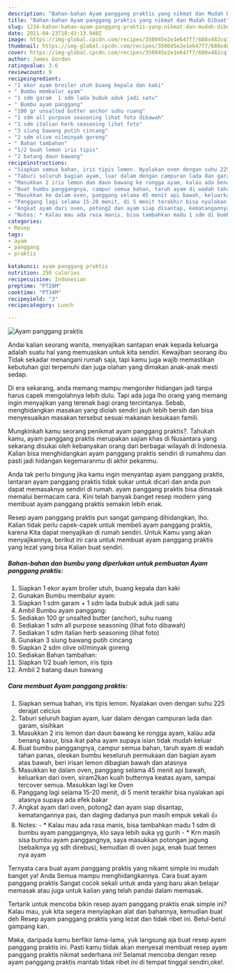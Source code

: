 ```yaml
---
description: "Bahan-bahan Ayam panggang praktis yang nikmat dan Mudah Dibuat"
title: "Bahan-bahan Ayam panggang praktis yang nikmat dan Mudah Dibuat"
slug: 1234-bahan-bahan-ayam-panggang-praktis-yang-nikmat-dan-mudah-dibuat
date: 2021-04-23T18:43:13.940Z
image: https://img-global.cpcdn.com/recipes/350045e2e1e647f7/680x482cq70/ayam-panggang-praktis-foto-resep-utama.jpg
thumbnail: https://img-global.cpcdn.com/recipes/350045e2e1e647f7/680x482cq70/ayam-panggang-praktis-foto-resep-utama.jpg
cover: https://img-global.cpcdn.com/recipes/350045e2e1e647f7/680x482cq70/ayam-panggang-praktis-foto-resep-utama.jpg
author: James Gordon
ratingvalue: 3.6
reviewcount: 9
recipeingredient:
- "1 ekor ayam broiler utuh buang kepala dan kaki"
- " Bumbu membalur ayam"
- "1 sdm garam  1 sdm lada bubuk aduk jadi satu"
- " Bumbu ayam panggang"
- "100 gr unsalted butter anchor suhu ruang"
- "1 sdm all purpose seasoning lihat foto dibawah"
- "1 sdm italian herb seasoning lihat foto"
- "3 siung bawang putih cincang"
- "2 sdm olive oilminyak goreng"
- " Bahan tambahan"
- "1/2 buah lemon iris tipis"
- "2 batang daun bawang"
recipeinstructions:
- "Siapkan semua bahan, iris tipis lemon. Nyalakan oven dengan suhu 225 derajat celcius"
- "Taburi seluruh bagian ayam, luar dalam dengan campuran lada dan garam, sisihkan"
- "Masukkan 2 iris lemon dan daun bawang ke rongga ayam, kalau ada benang kasur, bisa ikat paha ayam supaya isian tidak mudah keluar"
- "Buat bumbu panggangnya, campur semua bahan, taruh ayam di wadah tahan panas, oleskan bumbu keseluruh permukaan dan bagian ayam atas bawah, beri irisan lemon dibagian bawah dan atasnya"
- "Masukkan ke dalam oven, panggang selama 45 menit api bawah, keluarkan dari oven, siram2kan kuah butternya keatas ayam, sampai tercover semua. Masukkan lagi ke Oven"
- "Panggang lagi selama 15-20 menit, di 5 menit terakhir bisa nyalakan api atasnya supaya ada efek bakar"
- "Angkat ayam dari oven, potong2 dan ayam siap disantap, kematangannya pas, dan daging dadanya pun masih empuk sekali 👍"
- "Notes: * Kalau mau ada rasa manis, bisa tambahkan madu 1 sdm di bumbu ayam panggangnya, klo saya lebih suka yg gurih * Krn masih sisa bumbu ayam panggangnya, saya masukkan potongan jagung (sebaiknya yg sdh direbus), kemudian di oven juga, enak buat temen nya ayam"
categories:
- Resep
tags:
- ayam
- panggang
- praktis

katakunci: ayam panggang praktis 
nutrition: 250 calories
recipecuisine: Indonesian
preptime: "PT28M"
cooktime: "PT34M"
recipeyield: "3"
recipecategory: Lunch

---
```



![Ayam panggang praktis](https://img-global.cpcdn.com/recipes/350045e2e1e647f7/680x482cq70/ayam-panggang-praktis-foto-resep-utama.jpg)

Andai kalian seorang wanita, menyajikan santapan enak kepada keluarga adalah suatu hal yang memuaskan untuk kita sendiri. Kewajiban seorang ibu Tidak sekadar menangani rumah saja, tapi kamu juga wajib memastikan kebutuhan gizi terpenuhi dan juga olahan yang dimakan anak-anak mesti sedap.

Di era  sekarang, anda memang mampu mengorder hidangan jadi tanpa harus capek mengolahnya lebih dulu. Tapi ada juga lho orang yang memang ingin menyajikan yang terenak bagi orang tercintanya. Sebab, menghidangkan masakan yang diolah sendiri jauh lebih bersih dan bisa menyesuaikan masakan tersebut sesuai makanan kesukaan famili. 



Mungkinkah kamu seorang penikmat ayam panggang praktis?. Tahukah kamu, ayam panggang praktis merupakan sajian khas di Nusantara yang sekarang disukai oleh kebanyakan orang dari berbagai wilayah di Indonesia. Kalian bisa menghidangkan ayam panggang praktis sendiri di rumahmu dan pasti jadi hidangan kegemaranmu di akhir pekanmu.

Anda tak perlu bingung jika kamu ingin menyantap ayam panggang praktis, lantaran ayam panggang praktis tidak sukar untuk dicari dan anda pun dapat memasaknya sendiri di rumah. ayam panggang praktis bisa dimasak memalui bermacam cara. Kini telah banyak banget resep modern yang membuat ayam panggang praktis semakin lebih enak.

Resep ayam panggang praktis pun sangat gampang dihidangkan, lho. Kalian tidak perlu capek-capek untuk membeli ayam panggang praktis, karena Kita dapat menyajikan di rumah sendiri. Untuk Kamu yang akan menyajikannya, berikut ini cara untuk membuat ayam panggang praktis yang lezat yang bisa Kalian buat sendiri.

<!--inarticleads1-->

##### Bahan-bahan dan bumbu yang diperlukan untuk pembuatan Ayam panggang praktis:

1. Siapkan 1 ekor ayam broiler utuh, buang kepala dan kaki
1. Gunakan  Bumbu membalur ayam:
1. Siapkan 1 sdm garam + 1 sdm lada bubuk aduk jadi satu
1. Ambil  Bumbu ayam panggang:
1. Sediakan 100 gr unsalted butter (anchor), suhu ruang
1. Sediakan 1 sdm all purpose seasoning (lihat foto dibawah)
1. Sediakan 1 sdm italian herb seasoning (lihat foto)
1. Gunakan 3 siung bawang putih cincang
1. Siapkan 2 sdm olive oil/minyak goreng
1. Sediakan  Bahan tambahan:
1. Siapkan 1/2 buah lemon, iris tipis
1. Ambil 2 batang daun bawang




<!--inarticleads2-->

##### Cara membuat Ayam panggang praktis:

1. Siapkan semua bahan, iris tipis lemon. Nyalakan oven dengan suhu 225 derajat celcius
1. Taburi seluruh bagian ayam, luar dalam dengan campuran lada dan garam, sisihkan
1. Masukkan 2 iris lemon dan daun bawang ke rongga ayam, kalau ada benang kasur, bisa ikat paha ayam supaya isian tidak mudah keluar
1. Buat bumbu panggangnya, campur semua bahan, taruh ayam di wadah tahan panas, oleskan bumbu keseluruh permukaan dan bagian ayam atas bawah, beri irisan lemon dibagian bawah dan atasnya
1. Masukkan ke dalam oven, panggang selama 45 menit api bawah, keluarkan dari oven, siram2kan kuah butternya keatas ayam, sampai tercover semua. Masukkan lagi ke Oven
1. Panggang lagi selama 15-20 menit, di 5 menit terakhir bisa nyalakan api atasnya supaya ada efek bakar
1. Angkat ayam dari oven, potong2 dan ayam siap disantap, kematangannya pas, dan daging dadanya pun masih empuk sekali 👍
1. Notes: - * Kalau mau ada rasa manis, bisa tambahkan madu 1 sdm di bumbu ayam panggangnya, klo saya lebih suka yg gurih - * Krn masih sisa bumbu ayam panggangnya, saya masukkan potongan jagung (sebaiknya yg sdh direbus), kemudian di oven juga, enak buat temen nya ayam




Ternyata cara buat ayam panggang praktis yang nikamt simple ini mudah banget ya! Anda Semua mampu menghidangkannya. Cara buat ayam panggang praktis Sangat cocok sekali untuk anda yang baru akan belajar memasak atau juga untuk kalian yang telah pandai dalam memasak.

Tertarik untuk mencoba bikin resep ayam panggang praktis enak simple ini? Kalau mau, yuk kita segera menyiapkan alat dan bahannya, kemudian buat deh Resep ayam panggang praktis yang lezat dan tidak ribet ini. Betul-betul gampang kan. 

Maka, daripada kamu berfikir lama-lama, yuk langsung aja buat resep ayam panggang praktis ini. Pasti kamu tiidak akan menyesal membuat resep ayam panggang praktis nikmat sederhana ini! Selamat mencoba dengan resep ayam panggang praktis mantab tidak ribet ini di tempat tinggal sendiri,oke!.


